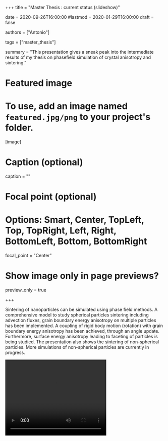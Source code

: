 
+++
title = "Master Thesis : current status (slideshow)"

date = 2020-09-26T16:00:00
#lastmod = 2020-01-29T16:00:00
draft = false

authors = ["Antonio"]

tags = ["master_thesis"]

summary = "This presentation gives a sneak peak into the intermediate results of my thesis on phasefield simulation of crystal anisotropy and sintering."


# Featured image
# To use, add an image named `featured.jpg/png` to your project's folder. 
[image]
  # Caption (optional)
  caption = ""

  # Focal point (optional)
  # Options: Smart, Center, TopLeft, Top, TopRight, Left, Right, BottomLeft, Bottom, BottomRight
  focal_point = "Center"

  # Show image only in page previews?
  preview_only = true
  
+++

Sintering of nanoparticles can be simulated using phase field methods. A comprehensive model to study spherical particles sintering including advection fluxes, grain boundary energy anisotropy on multiple particles has been implemented. A coupling of rigid body motion (rotation) with grain boundary energy anisotropy has been achieved, through an angle update.
Furthermore, surface energy anisotropy leading to faceting of particles is being studied. The presentation also shows the sintering of non-spherical particles.  More simulations of non-spherical particles are currently in progress.

<video width="320" height="240" controls>
  <source src="video_faster.mp4" type="video/mp4">
</video> 




 
